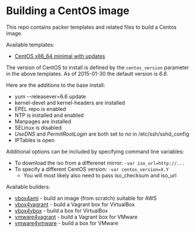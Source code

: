Building a CentOS image
=======================

This repo contains packer templates and related files to build a Centos image.

Available templates:

  * [CentOS x86_64 minimal with updates](centos-x86_64-updates.json)

The version of CentOS to install is defined by the `centos_version` parameter in the above templates. As of 2015-01-30 the default version is *6.6*.

Here are the additions to the base install:

  * yum --releasever=6.6 update
  * kernel-devel and kernel-headers are installed
  * EPEL repo is enabled
  * NTP is installed and enabled
  * Manpages are installed
  * SELinux is disabled
  * *UseDNS* and *PermitRootLogin* are both set to *no* in /etc/ssh/sshd_config
  * IPTables is open

Additional options can be included by specifying command line variables:

  * To download the iso from a differenet mirror: `-var iso_url=http://...`
  * To specify a different CentOS version: `-var centos_version=X.Y`
    * You will most likely also need to pass iso_checksum and iso_url

Available builders:

  * [vbox4ami](AWS.md) - build an image (from scratch) suitable for AWS
  * [vbox4vagrant](VAGRANT.md) - build a Vagrant box for VirtualBox
  * [vbox4vbox](VIRTUALBOX.md) - build a box for VirtualBox
  * [vmware4vagrant](VAGRANT.md) - build a Vagrant box for VMware
  * [vmware4vmware](VMWARE.md) - build a box for VMware
